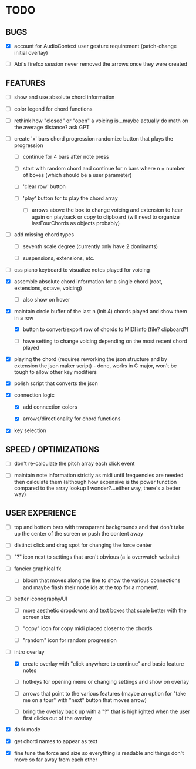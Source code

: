 # TODO

## BUGS

- [x] account for AudioContext user gesture requirement (patch-change initial overlay)

- [ ] Abi's firefox session never removed the arrows once they were created

## FEATURES

- [ ] show and use absolute chord information

- [ ] color legend for chord functions

- [ ] rethink how "closed" or "open" a voicing is...maybe actually do math on the average distance?  ask GPT

- [ ] create 'x' bars chord progression randomize button that plays the progression

  - [ ] continue for 4 bars after note press

  - [ ] start with random chord and continue for n bars where n = number of boxes (which should be a user parameter)

  - [ ] 'clear row' button

  - [ ] 'play' button for to play the chord array

    - [ ] arrows above the box to change voicing and extension to hear again on playback or copy to clipboard (will need to organize lastFourChords as objects probably)

- [ ] add missing chord types

  - [ ] seventh scale degree (currently only have 2 dominants)

  - [ ] suspensions, extensions, etc.
  
- [ ] css piano keyboard to visualize notes played for voicing

- [x] assemble absolute chord information for a single chord (root, extensions, octave, voicing)

  - [ ] also show on hover

- [x] maintain circle buffer of the last n (init 4) chords played and show them in a row

  - [x] button to convert/export row of chords to MIDI info (file? clipboard?)

  - [ ] have setting to change voicing depending on the most recent chord played

- [x] playing the chord (requires reworking the json structure and by extension the json maker script) - done, works in C major, won't be tough to allow other key modifiers

- [x] polish script that converts the json

- [X] connection logic

  - [x] add connection colors

  - [x] arrows/directionality for chord functions

- [x] key selection

## SPEED / OPTIMIZATIONS

- [ ] don't re-calculate the pitch array each click event

- [ ] maintain note information strictly as midi until frequencies are needed then calculate them (although how expensive is the power function compared to the array lookup I wonder?...either way, there's a better way)

## USER EXPERIENCE

- [ ] top and bottom bars with transparent backgrounds and that don't take up the center of the screen or push the content away

- [ ] distinct click and drag spot for changing the force center

- [ ] "?" icon next to settings that aren't obvious (a la overwatch website)



- [ ] fancier graphical fx
  
  - [ ] bloom that moves along the line to show the various connections and maybe flash their node ids at the top for a moment\

- [ ] better iconography/UI

  - [ ] more aesthetic dropdowns and text boxes that scale better with the screen size

  - [ ] "copy" icon for copy midi placed closer to the chords

  - [ ] "random" icon for random progression

- [ ] intro overlay

  - [x] create overlay with "click anywhere to continue" and basic feature notes

  - [ ] hotkeys for opening menu or changing settings and show on overlay

  - [ ] arrows that point to the various features (maybe an option for "take me on a tour" with "next" button that moves arrow)

  - [ ] bring the overlay back up with a "?" that is highlighted when the user first clicks out of the overlay

- [x] dark mode

- [x] get chord names to appear as text

- [x] fine tune the force and size so everything is readable and things don't move so far away from each other